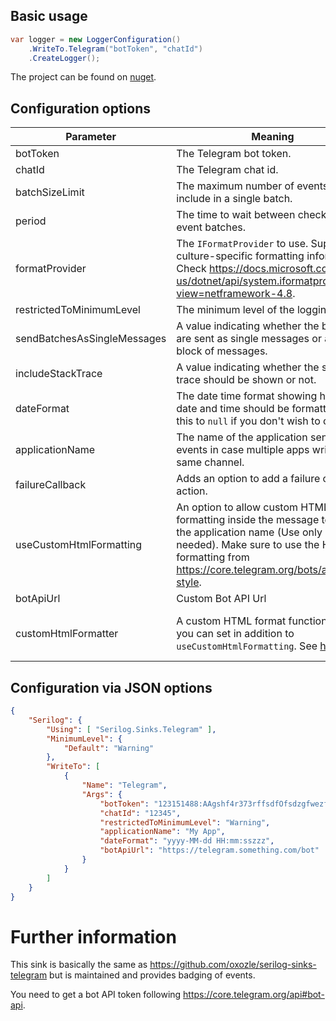 ## Basic usage

```csharp
var logger = new LoggerConfiguration()
	.WriteTo.Telegram("botToken", "chatId")
    .CreateLogger();
```

The project can be found on [nuget](https://www.nuget.org/packages/Serilog.Sinks.Telegram.Alternative/).

## Configuration options

|Parameter|Meaning|Example|Default value|
|-|-|-|-|
|botToken|The Telegram bot token.|`"123151488:AAgshf4r373rffsdfOfsdzgfwezfzqwfr7zewE"`|None, is mandatory.|
|chatId|The Telegram chat id.|`"12345"`|None, is mandatory.|
|batchSizeLimit|The maximum number of events to include in a single batch.|`batchSizeLimit: 40`|`30`|
|period|The time to wait between checking for event batches.|`period: new TimeSpan(0, 0, 20)`|`00:00:05`|
|formatProvider|The `IFormatProvider` to use. Supplies culture-specific formatting information. Check https://docs.microsoft.com/en-us/dotnet/api/system.iformatprovider?view=netframework-4.8.|`new CultureInfo("de-DE")`|`null`|
|restrictedToMinimumLevel|The minimum level of the logging.|`restrictedToMinimumLevel: LogEventLevel.Verbose`|`LogEventLevel.Verbose`|
|sendBatchesAsSingleMessages|A value indicating whether the batches are sent as single messages or as one block of messages.|`false`|`true`|
|includeStackTrace|A value indicating whether the stack trace should be shown or not.|`false`|`true`|
|dateFormat|The date time format showing how the date and time should be formatted. Set this to `null` if you don't wish to output.|`dateFormat: "dd.MM.yyyy HH:mm:ssZ"`|`"dd.MM.yyyy HH:mm:sszzz"`|
|applicationName|The name of the application sending the events in case multiple apps write to the same channel.|`applicationName: "My App"`|`string.Empty`|
|failureCallback|Adds an option to add a failure callback action.|`failureCallback: e => Console.WriteLine($"Sink error: {e.Message}")`|`null`|
|useCustomHtmlFormatting|An option to allow custom HTML formatting inside the message text and the application name (Use only if really needed). Make sure to use the HTML formatting from https://core.telegram.org/bots/api#html-style.|`true`|`false`|
|botApiUrl|Custom Bot API Url|https://telegram.something.com/bot|
|customHtmlFormatter|A custom HTML format function which you can set in addition to `useCustomHtmlFormatting`. See [here](https://github.com/serilog-contrib/Serilog.Sinks.Telegram.Alternative/issues/26)|`(s) => return s.Replace("<", "&lt;").Replace(">", "&gt;").Replace("&", "&amp;").Replace("&amp;lt;tg-spoiler&amp;gt;", "<tg-spoiler>").Replace("&amp;lt;/tg-spoiler&amp;gt;", "</tg-spoiler>");`|

## Configuration via JSON options

```json
{
    "Serilog": {
        "Using": [ "Serilog.Sinks.Telegram" ],
        "MinimumLevel": {
            "Default": "Warning"
        },
        "WriteTo": [
            {
                "Name": "Telegram",
                "Args": {
                    "botToken": "123151488:AAgshf4r373rffsdfOfsdzgfwezfzqwfr7zewE",
                    "chatId": "12345",
                    "restrictedToMinimumLevel": "Warning",
                    "applicationName": "My App",
                    "dateFormat": "yyyy-MM-dd HH:mm:sszzz",
                    "botApiUrl": "https://telegram.something.com/bot"
                }
            }
        ]
    }
}
```

# Further information
This sink is basically the same as https://github.com/oxozle/serilog-sinks-telegram but is maintained and provides badging of events.

You need to get a bot API token following https://core.telegram.org/api#bot-api.